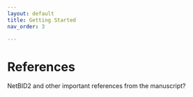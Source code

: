 ```yaml
---
layout: default
title: Getting Started
nav_order: 3

---
```

# References
NetBID2 and other important references from the manuscript?
